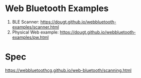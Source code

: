 # Web Bluetooth Examples

1. BLE Scanner: https://dougt.github.io/webbluetooth-examples/scanner.html
2. Physical Web example: https://dougt.github.io/webbluetooth-examples/pw.html 

# Spec

https://webbluetoothcg.github.io/web-bluetooth/scanning.html
